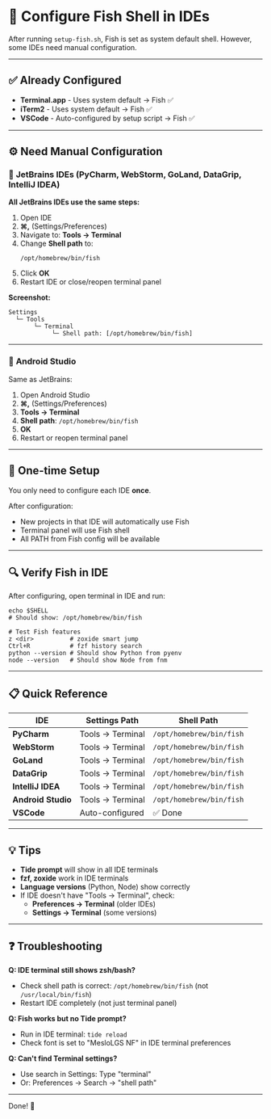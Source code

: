 # 🔧 Configure Fish Shell in IDEs

After running `setup-fish.sh`, Fish is set as system default shell.
However, some IDEs need manual configuration.

---

## ✅ Already Configured

- **Terminal.app** - Uses system default → Fish ✅
- **iTerm2** - Uses system default → Fish ✅
- **VSCode** - Auto-configured by setup script → Fish ✅

---

## ⚙️ Need Manual Configuration

### 🔹 **JetBrains IDEs** (PyCharm, WebStorm, GoLand, DataGrip, IntelliJ IDEA)

**All JetBrains IDEs use the same steps:**

1. Open IDE
2. **⌘,** (Settings/Preferences)
3. Navigate to: **Tools → Terminal**
4. Change **Shell path** to:
   ```
   /opt/homebrew/bin/fish
   ```
5. Click **OK**
6. Restart IDE or close/reopen terminal panel

**Screenshot:**
```
Settings
  └─ Tools
       └─ Terminal
            └─ Shell path: [/opt/homebrew/bin/fish]
```

---

### 🔹 **Android Studio**

Same as JetBrains:

1. Open Android Studio
2. **⌘,** (Settings/Preferences)
3. **Tools → Terminal**
4. **Shell path**: `/opt/homebrew/bin/fish`
5. **OK**
6. Restart or reopen terminal panel

---

## 🎯 One-time Setup

You only need to configure each IDE **once**.

After configuration:
- New projects in that IDE will automatically use Fish
- Terminal panel will use Fish shell
- All PATH from Fish config will be available

---

## 🔍 Verify Fish in IDE

After configuring, open terminal in IDE and run:

```fish
echo $SHELL
# Should show: /opt/homebrew/bin/fish

# Test Fish features
z <dir>          # zoxide smart jump
Ctrl+R           # fzf history search
python --version # Should show Python from pyenv
node --version   # Should show Node from fnm
```

---

## 📋 Quick Reference

| IDE | Settings Path | Shell Path |
|-----|--------------|------------|
| **PyCharm** | Tools → Terminal | `/opt/homebrew/bin/fish` |
| **WebStorm** | Tools → Terminal | `/opt/homebrew/bin/fish` |
| **GoLand** | Tools → Terminal | `/opt/homebrew/bin/fish` |
| **DataGrip** | Tools → Terminal | `/opt/homebrew/bin/fish` |
| **IntelliJ IDEA** | Tools → Terminal | `/opt/homebrew/bin/fish` |
| **Android Studio** | Tools → Terminal | `/opt/homebrew/bin/fish` |
| **VSCode** | Auto-configured | ✅ Done |

---

## 💡 Tips

- **Tide prompt** will show in all IDE terminals
- **fzf, zoxide** work in IDE terminals
- **Language versions** (Python, Node) show correctly
- If IDE doesn't have "Tools → Terminal", check:
  - **Preferences → Terminal** (older IDEs)
  - **Settings → Terminal** (some versions)

---

## ❓ Troubleshooting

**Q: IDE terminal still shows zsh/bash?**
- Check shell path is correct: `/opt/homebrew/bin/fish` (not `/usr/local/bin/fish`)
- Restart IDE completely (not just terminal panel)

**Q: Fish works but no Tide prompt?**
- Run in IDE terminal: `tide reload`
- Check font is set to "MesloLGS NF" in IDE terminal preferences

**Q: Can't find Terminal settings?**
- Use search in Settings: Type "terminal"
- Or: Preferences → Search → "shell path"

---

Done! 🎉
